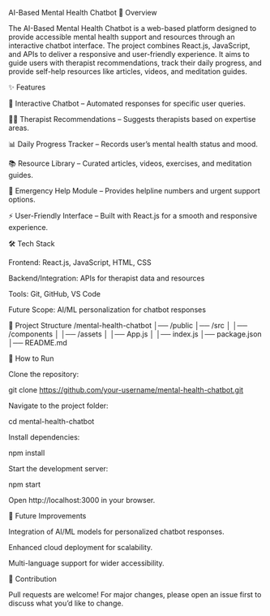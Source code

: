 AI-Based Mental Health Chatbot
📌 Overview

The AI-Based Mental Health Chatbot is a web-based platform designed to provide accessible mental health support and resources through an interactive chatbot interface. The project combines React.js, JavaScript, and APIs to deliver a responsive and user-friendly experience. It aims to guide users with therapist recommendations, track their daily progress, and provide self-help resources like articles, videos, and meditation guides.

✨ Features

💬 Interactive Chatbot – Automated responses for specific user queries.

👩‍⚕️ Therapist Recommendations – Suggests therapists based on expertise areas.

📊 Daily Progress Tracker – Records user’s mental health status and mood.

📚 Resource Library – Curated articles, videos, exercises, and meditation guides.

🚨 Emergency Help Module – Provides helpline numbers and urgent support options.

⚡ User-Friendly Interface – Built with React.js for a smooth and responsive experience.

🛠️ Tech Stack

Frontend: React.js, JavaScript, HTML, CSS

Backend/Integration: APIs for therapist data and resources

Tools: Git, GitHub, VS Code

Future Scope: AI/ML personalization for chatbot responses

📂 Project Structure
/mental-health-chatbot
│── /public
│── /src
│   │── /components
│   │── /assets
│   │── App.js
│   │── index.js
│── package.json
│── README.md

🚀 How to Run

Clone the repository:

git clone https://github.com/your-username/mental-health-chatbot.git


Navigate to the project folder:

cd mental-health-chatbot


Install dependencies:

npm install


Start the development server:

npm start


Open http://localhost:3000 in your browser.

📌 Future Improvements

Integration of AI/ML models for personalized chatbot responses.

Enhanced cloud deployment for scalability.

Multi-language support for wider accessibility.

🤝 Contribution

Pull requests are welcome! For major changes, please open an issue first to discuss what you’d like to change.
